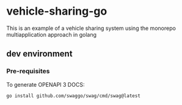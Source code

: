 # vehicle-sharing-go
This is an example of a vehicle sharing system using the monorepo multiapplication approach in golang

## dev environment
### Pre-requisites

To generate OPENAPI 3 DOCS:

```bash
go install github.com/swaggo/swag/cmd/swag@latest
```
